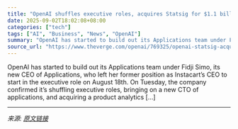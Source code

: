 ```yaml
---
title: "OpenAI shuffles executive roles, acquires Statsig for $1.1 billion"
date: 2025-09-02T18:02:08+08:00
categories: ["tech"]
tags: ["AI", "Business", "News", "OpenAI"]
summary: "OpenAI has started to build out its Applications team under Fidji Simo, its new CEO of Applications, who left her former position as Instacart’s CEO to start in the executive role on August 18th. On T"
source_url: "https://www.theverge.com/openai/769325/openai-statsig-acquisition-executive-moves"
---
```


OpenAI has started to build out its Applications team under Fidji Simo, its new CEO of Applications, who left her former position as Instacart’s CEO to start in the executive role on August 18th. On Tuesday, the company confirmed it’s shuffling executive roles, bringing on a new CTO of applications, and acquiring a product analytics [&#8230;]

---

*来源: [原文链接](https://www.theverge.com/openai/769325/openai-statsig-acquisition-executive-moves)*
